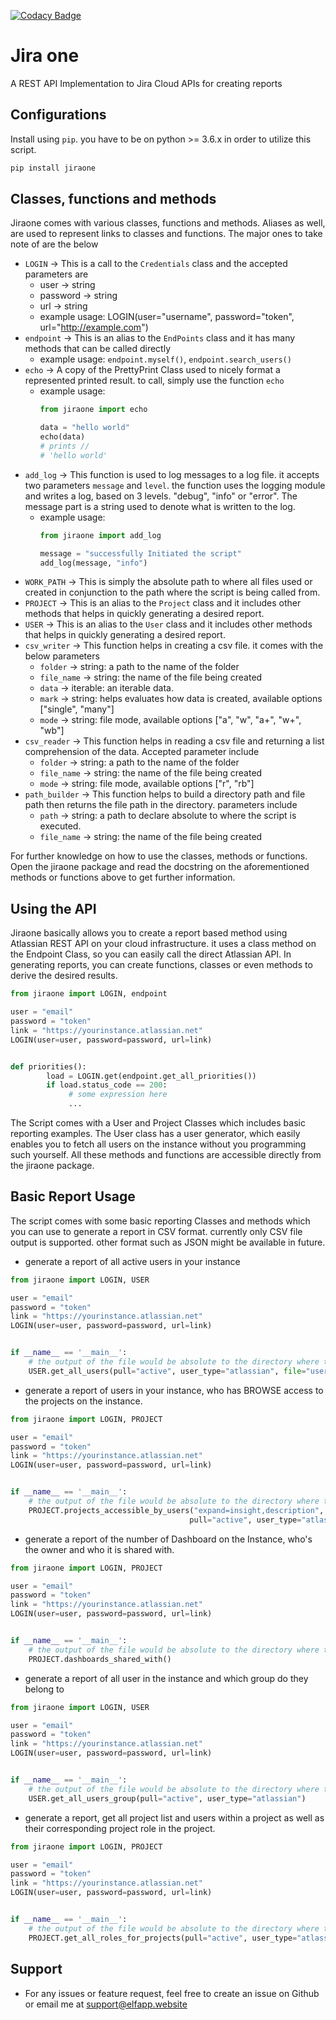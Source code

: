 [![Codacy Badge](https://app.codacy.com/project/badge/Grade/86f1594e0ac3406aa9609c4cd7c70642)](https://www.codacy.com/gh/princenyeche/atlassian-cloud-api/dashboard?utm_source=github.com&amp;utm_medium=referral&amp;utm_content=princenyeche/atlassian-cloud-api&amp;utm_campaign=Badge_Grade)

# Jira one
A REST API Implementation to Jira Cloud APIs for creating reports

## Configurations
Install using `pip`. you have to be on python >= 3.6.x in order to utilize this script.
```bash
pip install jiraone
```

## Classes, functions and methods
Jiraone comes with various classes, functions and methods. Aliases as well, are used to represent
links to classes and functions. The major ones to take note of are the below
* `LOGIN` -&gt; This is a call to the `Credentials` class and the accepted parameters are
  * user -&gt; string
  * password -&gt; string
  * url -&gt; string
  * example usage: LOGIN(user="username", password="token", url="http://example.com")
* `endpoint` -&gt; This is an alias to the `EndPoints` class and it has many methods that can be called directly
  * example usage: `endpoint.myself()`, `endpoint.search_users()`
* `echo` -&gt; A copy of the PrettyPrint Class used to nicely format a represented printed result. to call, simply use the function `echo`
  * example usage: 
     ```python
    from jiraone import echo
    
    data = "hello world"
    echo(data)
    # prints //
    # 'hello world'
     ```
* `add_log` -&gt; This function is used to log messages to a log file. it accepts two parameters `message` and `level`.
the function uses the logging module and writes a log, based on 3 levels. "debug", "info" or "error". The message part
is a string used to denote what is written to the log.
  * example usage:
     ```python
    from jiraone import add_log
    
    message = "successfully Initiated the script"
    add_log(message, "info")
     ```
* `WORK_PATH` -&gt; This is simply the absolute path to where all files used or created in conjunction to the path where the script is
being called from.
* `PROJECT` -&gt; This is an alias to the `Project` class and it includes other methods that helps in quickly generating a
desired report.
* `USER` -&gt; This is an alias to the `User` class and it includes other methods that helps in quickly generating a
desired report.
* `csv_writer` -&gt; This function helps in creating a csv file. it comes with the below parameters 
  * `folder` -> string: a path to the name of the folder
  * `file_name` -> string: the name of the file being created
  * `data` -> iterable: an iterable data.
  * `mark` -> string: helps evaluates how data is created, available options ["single", "many"]
  * `mode` -> string: file mode, available options ["a", "w", "a+", "w+", "wb"]
* `csv_reader`  -&gt; This function helps in reading a csv file and returning a list comprehension of the data. Accepted
parameter include
  * `folder` -> string: a path to the name of the folder
  * `file_name` -> string: the name of the file being created
  * `mode` -> string: file mode, available options ["r", "rb"]
* `path_builder` -&gt; This function helps to build a directory path and file path then returns the file path in the directory.
parameters include
  * `path` -> string: a path to declare absolute to where the script is executed.
  * `file_name` -> string: the name of the file being created

For further knowledge on how to use the classes, methods or functions. Open the jiraone package and read the docstring on the
aforementioned methods or functions above to get further information.

## Using the API
Jiraone basically allows you to create a report based method using Atlassian REST API on your cloud infrastructure.
it uses a class method on the Endpoint Class, so you can easily call the direct Atlassian API.
In generating reports, you can create functions, classes or even methods to derive the desired results.
```python
from jiraone import LOGIN, endpoint

user = "email"
password = "token"
link = "https://yourinstance.atlassian.net"
LOGIN(user=user, password=password, url=link)


def priorities():
        load = LOGIN.get(endpoint.get_all_priorities())
        if load.status_code == 200:
             # some expression here
             ...
```
The Script comes with a User and Project Classes which includes basic reporting examples. The User class has a user generator,
which easily enables you to fetch all users on the instance without you programming such yourself.
All these methods and functions are accessible directly from the jiraone package.

## Basic Report Usage
The script comes with some basic reporting Classes and methods which you can use to generate a report in CSV format.
currently only CSV file output is supported. other format such as JSON might be available in future.
* generate a report of all active users in your instance
```python
from jiraone import LOGIN, USER

user = "email"
password = "token"
link = "https://yourinstance.atlassian.net"
LOGIN(user=user, password=password, url=link)


if __name__ == '__main__':
    # the output of the file would be absolute to the directory where this python file is being executed from
    USER.get_all_users(pull="active", user_type="atlassian", file="user_file.csv")
```
* generate a report of users in your instance, who has BROWSE access to the projects on the instance.
```python
from jiraone import LOGIN, PROJECT

user = "email"
password = "token"
link = "https://yourinstance.atlassian.net"
LOGIN(user=user, password=password, url=link)


if __name__ == '__main__':
    # the output of the file would be absolute to the directory where this python file is being executed from
    PROJECT.projects_accessible_by_users("expand=insight,description", "searchBy=key,name", permission="BROWSE",
                                        pull="active", user_type="atlassian")
```
* generate a report of the number of Dashboard on the Instance, who's the owner and who it is shared with.
```python
from jiraone import LOGIN, PROJECT

user = "email"
password = "token"
link = "https://yourinstance.atlassian.net"
LOGIN(user=user, password=password, url=link)


if __name__ == '__main__':
    # the output of the file would be absolute to the directory where this python file is being executed from
    PROJECT.dashboards_shared_with()
```
* generate a report of all user in the instance and which group do they belong to
```python
from jiraone import LOGIN, USER

user = "email"
password = "token"
link = "https://yourinstance.atlassian.net"
LOGIN(user=user, password=password, url=link)


if __name__ == '__main__':
    # the output of the file would be absolute to the directory where this python file is being executed from
    USER.get_all_users_group(pull="active", user_type="atlassian")
```
* generate a report, get all project list and users within a project as well as their corresponding project role in the project.
```python
from jiraone import LOGIN, PROJECT

user = "email"
password = "token"
link = "https://yourinstance.atlassian.net"
LOGIN(user=user, password=password, url=link)


if __name__ == '__main__':
    # the output of the file would be absolute to the directory where this python file is being executed from
    PROJECT.get_all_roles_for_projects(pull="active", user_type="atlassian")
```

## Support
* For any issues or feature request, feel free to create an issue on Github or email me at support@elfapp.website

